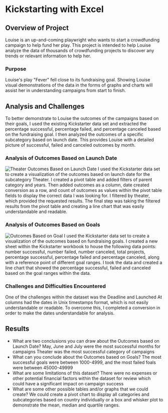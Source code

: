# Kickstarting with Excel

## Overview of Project
Louise is an up-and-coming playwright who wants to start a crowdfunding campaign to help fund her play. This project is intended to help Louise analyze the data of thousands of crowdfunding projects to discover any trends or relevant information to help her. 
### Purpose
Louise's play "Fever" fell close to its fundraising goal. Showing Louise visual demonstrations of the data in the forms of graphs and charts will assist her in understanding campaigns from start to finish. 
## Analysis and Challenges
To better demonstrate to Louise the outcomes of the campaigns based on their goals, I used the existing Kickstarter data set and extracted the percentage successful, percentage failed, and percentage canceled based on the fundraising goal. 
I then analyzed the outcomes of a specific subcategory based on launch date. This provides Louise with a detailed picture of successful, failed and canceled outcomes by month. 
### Analysis of Outcomes Based on Launch Date
![Theater Outcomes Based on Launch Date](../../../Theater_Outcomes_vs_Launch.png)
I used the Kickstarter data set to create a visualization of the outcomes based on launch date for the subcategory Theater. I created a pivot table and added filters of parent category and years. Then added outcomes as a column, date created conversion as a row, and count of outcomes as values within the pivot table fields to display the correct data I was looking for. I filtered by theater, which provided the requested results. The final step was taking the filtered results from the pivot table and creating a line chart that was easily understandable and readable. 
### Analysis of Outcomes Based on Goals
![Outcomes Based on Goal](../../../Outcomes_vs_Goals.png)
I used the Kickstarter data set to create a visualization of the outcomes based on fundraising goals. I created a new sheet within the Kickstarter workbook to house the following data points: number successful, number failed, number canceled, total projects, percentage successful, percentage failed and percentage canceled, along with a reference point of different goal ranges. I took the data and created a line chart that showed the percentage successful, failed and canceled based on the goal ranges within the data.
### Challenges and Difficulties Encountered
One of the challenges within the dataset was the Deadline and Launched At columns had the dates in Unix timestamps format, which is not easily understandable or readable. To overcome this, I completed a conversion in order to make the dates understandable for analysis. 
## Results
- What are two conclusions you can draw about the Outcomes based on Launch Date?
May, June and July were the most successful months for campaigns
Theater was the most successful category of campaigns 
- What can you conclude about the Outcomes based on Goals?
The most successful goals were between 1000-4999, and the most failed foals were between 45000-49999
- What are some limitations of this dataset?
There were no expenses or other potential financial factors within the dataset for review which could have a significant impact on campaign success
- What are some other possible tables and/or graphs that we could create?
We could create a pivot chart to display all categories and subcategories based on country individually or a box and whisker plot to demonstrate the mean, median and quartile ranges. 
